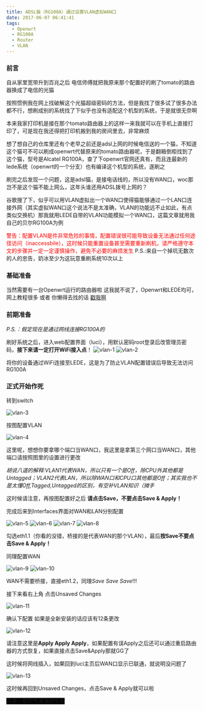 ```yaml
---
title: ADSL猫（RG100A）通过设置VLAN虚拟WAN口
date: 2017-06-07 06:41:41 
tags:
  - Openwrt
  - RG100A
  - Router
  - VLAN
---
```


### 前言
自从家里宽带升到百兆之后
电信师傅就把我原来那个配置好的刷了tomato的路由器换成了电信的光猫

按照惯例我在网上找破解这个光猫超级密码的方法，但是我找了很多试了很多办法都不行，想刷成别的系统找了下似乎也没有适配这个机型的系统，于是就很无奈啊

本来我家打印机是接在那个tomato路由器上的这样一来我就可以在手机上直接打印了，可是现在我还得把打印机搬到我的房间里去，非常麻烦

想了想自己的仓库里还有个老早之前还是adsl上网的时候电信送的一个猫，不知道这个猫可不可以刷成openwrt代替原来的tomato路由器呢，于是翻箱倒柜找到了这个猫，型号是Alcatel RG100A，查了下openwrt官网还真有，而且连最新的lede系统（openwrt的一个分支）也有编译这个机型的系统，遂刷之

刷完之后发现一个问题，这是adsl猫，是接电话线的，所以没有WAN口，woc那岂不是这个猫不能上网么，这年头谁还用ADSL拨号上网的？

谷歌搜了下，似乎可以用VLAN虚拟出一个WAN口使得猫能够通过一个LAN口连接外网（其实虚拟WAN口这个说法不是太准确，VLAN的功能远不止如此，有点类似交换机）那我就用LEDE自带的VLAN功能模拟一个WAN口，这篇文章就用我自己的贝尔RG100A为例

<span style="color: red;">警告：配置VLAN是件非常危险的事情，配置错误很可能导致设备无法通过任何途径访问（inaccessbile），这时候只能重置设备甚至需要重新刷机，请严格遵守本文的步骤并一定一定谨慎操作，避免不必要的麻烦发生</span>
P.S.:来自一个掉坑无数次的人的忠告，奶冰至少为这玩意重刷系统10次以上

### 基础准备

当然需要有一台Openwrt运行的路由器啦
这我就不说了，Openwrt和LEDE均可，网上教程很多
或者 你懒得去找的话
[戳我啊](http://lmgtfy.com/?q=%E6%80%8E%E4%B9%88%E5%88%B7Openwrt)

### 前期准备
*P.S.：假定现在是通过网线连接RG100A的*

刷好系统之后，进入web配置界面（luci），用默认密码root登录后改管理员密码，**接下来请一定打开WiFi接入点**！
![vlan-1](https://milkice.me/wp-content/uploads/2017/12/openwrt-vlan-1.jpg)
![vlan-2](https://milkice.me/wp-content/uploads/2017/12/openwrt-vlan-2.jpg)

将你的设备通过WiFi连接至LEDE，这是为了防止VLAN配置错误后导致无法访问RG100A

### 正式开始作死
转到switch

![vlan-3](https://milkice.me/wp-content/uploads/2017/12/openwrt-vlan-3.jpg)

按图配置VLAN

![vlan-4](https://milkice.me/wp-content/uploads/2017/12/openwrt-vlan-4.jpg)

这里呢，想想你要拿哪个端口当WAN口，我这里是拿第三个网口当WAN口，其他端口请按照图里的设置进行更改 

*胡说八道的解释:VLAN1代表WAN，所以只有一个是Off，除CPU外其他都是Untagged；VLAN2代表LAN，所以除WAN口和CPU口其他都是Off；其实我也不是太懂Off,Tagged,Untagged的区别，有空补VLAN知识（摊手*

这时候请注意，再按图配置好之后 **请点击Save，不要点击Save & Apply！**

完成后来到Interfaces界面对WAN和LAN分别配置

![vlan-5](https://milkice.me/wp-content/uploads/2017/12/openwrt-vlan-5.jpg)
![vlan-6](https://milkice.me/wp-content/uploads/2017/12/openwrt-vlan-6.jpg)
![vlan-7](https://milkice.me/wp-content/uploads/2017/12/openwrt-vlan-7.jpg)
![vlan-8](https://milkice.me/wp-content/uploads/2017/12/openwrt-vlan-8.jpg)

勾选eth1.1（你看的没错，桥接的是代表WAN的那个VLAN），最后**按Save不要点击Save & Apply！**

同理配置WAN

![vlan-9](https://milkice.me/wp-content/uploads/2017/12/openwrt-vlan-9.jpg)
![vlan-10](https://milkice.me/wp-content/uploads/2017/12/openwrt-vlan-10.jpg)

WAN不需要桥接，直接eth1.2，同理*Save Save Save*!!!

接下来看右上角 点击Unsaved Changes

![vlan-11](https://milkice.me/wp-content/uploads/2017/12/openwrt-vlan-11.jpg)

确认下配置 如果是全新安装的话应该有12条更改

![vlan-12](https://milkice.me/wp-content/uploads/2017/12/openwrt-vlan-12.jpg)

请注意这里是**Apply Apply Apply**，如果配置有误Apply之后还可以通过重启路由器的方式恢复，如果直接点击Save&Apply那就GG了

这时候将网线插入，如果回到luci主页后WAN口显示已联通，就说明没问题了

![vlan-13](https://milkice.me/wp-content/uploads/2017/12/openwrt-vlan-13.jpg)

这时候再回到Unsaved Changes，点击Save & Apply就可以啦 

<span style="background-color: black;">这是一篇怨气满满的文章</span>
